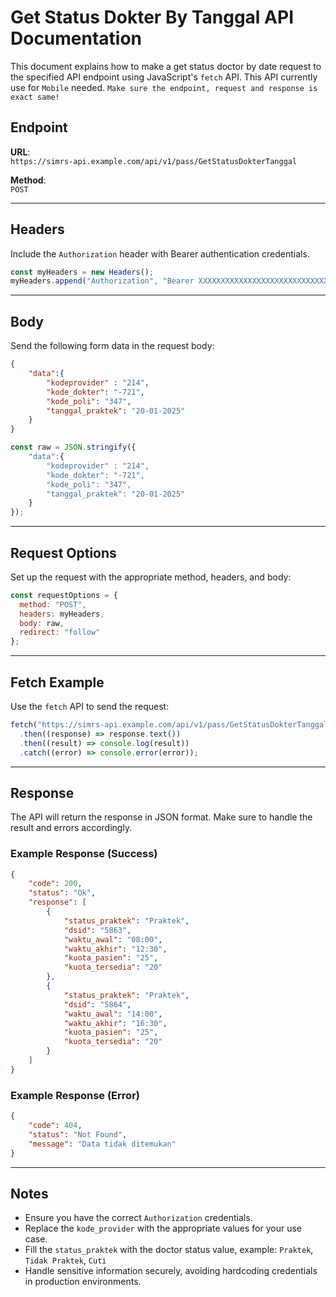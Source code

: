 
# Get Status Dokter By Tanggal API Documentation

This document explains how to make a get status doctor by date request to the specified API endpoint using JavaScript's `fetch` API. This API currently use for `Mobile` needed.
`Make sure the endpoint, request and response is exact same!`

## Endpoint

**URL**:  
`https://simrs-api.example.com/api/v1/pass/GetStatusDokterTanggal`

**Method**:  
`POST`

---

## Headers

Include the `Authorization` header with Bearer authentication credentials.

```javascript
const myHeaders = new Headers();
myHeaders.append("Authorization", "Bearer XXXXXXXXXXXXXXXXXXXXXXXXXXXXXX");
```

---

## Body

Send the following form data in the request body:

```json
{
    "data":{
        "kodeprovider" : "214",
        "kode_dokter": "-721",
        "kode_poli": "347",
        "tanggal_praktek": "20-01-2025"
    }
}
```

```javascript
const raw = JSON.stringify({
    "data":{
        "kodeprovider" : "214",
        "kode_dokter": "-721",
        "kode_poli": "347",
        "tanggal_praktek": "20-01-2025"
    }
});
```

---

## Request Options

Set up the request with the appropriate method, headers, and body:

```javascript
const requestOptions = {
  method: "POST",
  headers: myHeaders,
  body: raw,
  redirect: "follow"
};
```

---

## Fetch Example

Use the `fetch` API to send the request:

```javascript
fetch("https://simrs-api.example.com/api/v1/pass/GetStatusDokterTanggal", requestOptions)
  .then((response) => response.text())
  .then((result) => console.log(result))
  .catch((error) => console.error(error));
```

---

## Response

The API will return the response in JSON format. Make sure to handle the result and errors accordingly.

### Example Response (Success)
```json
{
    "code": 200,
    "status": "Ok",
    "response": [
        {
            "status_praktek": "Praktek",
            "dsid": "5863",
            "waktu_awal": "08:00",
            "waktu_akhir": "12:30",
            "kuota_pasien": "25",
            "kuota_tersedia": "20"
        },
        {
            "status_praktek": "Praktek",
            "dsid": "5864",
            "waktu_awal": "14:00",
            "waktu_akhir": "16:30",
            "kuota_pasien": "25",
            "kuota_tersedia": "20"
        }
    ]
}
```

### Example Response (Error)
```json
{
    "code": 404,
    "status": "Not Found",
    "message": "Data tidak ditemukan"
}
```

---

## Notes
- Ensure you have the correct `Authorization` credentials.
- Replace the `kode_provider` with the appropriate values for your use case.
- Fill the `status_praktek` with the doctor status value, example: `Praktek`, `Tidak Praktek`, `Cuti`
- Handle sensitive information securely, avoiding hardcoding credentials in production environments.
